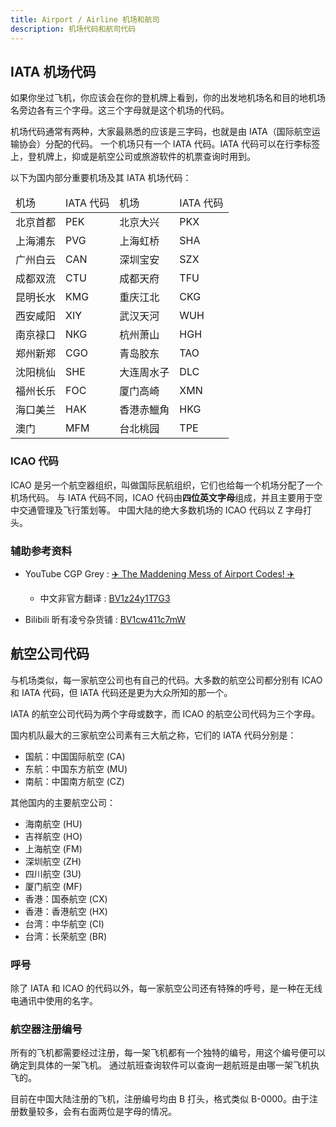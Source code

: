 ```yaml
---
title: Airport / Airline 机场和航司
description: 机场代码和航司代码
---
```


## IATA 机场代码

如果你坐过飞机，你应该会在你的登机牌上看到，你的出发地机场名和目的地机场名旁边各有三个字母。这三个字母就是这个机场的代码。

机场代码通常有两种，大家最熟悉的应该是三字码，也就是由 IATA（国际航空运输协会）分配的代码。
一个机场只有一个 IATA 代码。IATA 代码可以在行李标签上，登机牌上，抑或是航空公司或旅游软件的机票查询时用到。

以下为国内部分重要机场及其 IATA 机场代码：

<table>
    <thead>
        <tr class="table-vertical">
            <td>机场</td>
            <td>IATA 代码</td>
            <td>机场</td>
            <td>IATA 代码</td>
        </tr>
    </thead>
    <tbody>
        <tr class="table-vertical">
            <td>北京首都</td>
            <td>PEK</td>
            <td>北京大兴</td>
            <td>PKX</td>
        </tr>
        <tr class="table-vertical">
            <td>上海浦东</td>
            <td>PVG</td>
            <td>上海虹桥</td>
            <td>SHA</td>
        </tr>
        <tr class="table-vertical">
            <td>广州白云</td>
            <td>CAN</td>
            <td>深圳宝安</td>
            <td>SZX</td>
        </tr>
        <tr class="table-vertical">
            <td>成都双流</td>
            <td>CTU</td>
            <td>成都天府</td>
            <td>TFU</td>
        </tr>
        <tr class="table-vertical">
            <td>昆明长水</td>
            <td>KMG</td>
            <td>重庆江北</td>
            <td>CKG</td>
        </tr>
        <tr class="table-vertical">
            <td>西安咸阳</td>
            <td>XIY</td>
            <td>武汉天河</td>
            <td>WUH</td>
        </tr>
        <tr class="table-vertical">
            <td>南京禄口</td>
            <td>NKG</td>
            <td>杭州萧山</td>
            <td>HGH</td>
        </tr>
        <tr class="table-vertical">
            <td>郑州新郑</td>
            <td>CGO</td>
            <td>青岛胶东</td>
            <td>TAO</td>
        </tr>
        <tr class="table-vertical">
            <td>沈阳桃仙</td>
            <td>SHE</td>
            <td>大连周水子</td>
            <td>DLC</td>
        </tr>
        <tr class="table-vertical">
            <td>福州长乐</td>
            <td>FOC</td>
            <td>厦门高崎</td>
            <td>XMN</td>
        </tr>
        <tr class="table-vertical">
            <td>海口美兰</td>
            <td>HAK</td>
            <td>香港赤鱲角</td>
            <td>HKG</td>
        </tr>
        <tr class="table-vertical">
            <td>澳门</td>
            <td>MFM</td>
            <td>台北桃园</td>
            <td>TPE</td>
        </tr>
    </tbody>
</table>

### ICAO 代码

ICAO 是另一个航空器组织，叫做国际民航组织，它们也给每一个机场分配了一个机场代码。
与 IATA 代码不同，ICAO 代码由**四位英文字母**组成，并且主要用于空中交通管理及飞行策划等。
中国大陆的绝大多数机场的 ICAO 代码以 Z 字母打头。

### 辅助参考资料

- YouTube CGP Grey : [✈️ The Maddening Mess of Airport Codes! ✈️](https://youtu.be/jfOUVYQnuhw)
  
    - 中文非官方翻译 : [BV1z24y1T7G3](https://www.bilibili.com/video/BV1z24y1T7G3)
  
- Bilibili 昕有凌兮杂货铺 : [BV1cw411c7mW](https://www.bilibili.com/video/BV1cw411c7mW)

## 航空公司代码

与机场类似，每一家航空公司也有自己的代码。大多数的航空公司都分别有 ICAO 和 IATA 代码，但 IATA 代码还是更为大众所知的那一个。

IATA 的航空公司代码为两个字母或数字，而 ICAO 的航空公司代码为三个字母。

国内机队最大的三家航空公司素有三大航之称，它们的 IATA 代码分别是：

- 国航：中国国际航空 (CA)
- 东航：中国东方航空 (MU)
- 南航：中国南方航空 (CZ)

其他国内的主要航空公司：

- 海南航空 (HU)
- 吉祥航空 (HO)
- 上海航空 (FM)
- 深圳航空 (ZH)
- 四川航空 (3U)
- 厦门航空 (MF)
- 香港：国泰航空 (CX)
- 香港：香港航空 (HX)
- 台湾：中华航空 (CI)
- 台湾：长荣航空 (BR)

### 呼号

除了 IATA 和 ICAO 的代码以外，每一家航空公司还有特殊的呼号，是一种在无线电通讯中使用的名字。

### 航空器注册编号

所有的飞机都需要经过注册，每一架飞机都有一个独特的编号，用这个编号便可以确定到具体的一架飞机。
通过航班查询软件可以查询一趟航班是由哪一架飞机执飞的。

目前在中国大陆注册的飞机，注册编号均由 B 打头，格式类似 B-0000。由于注册数量较多，会有右面两位是字母的情况。

